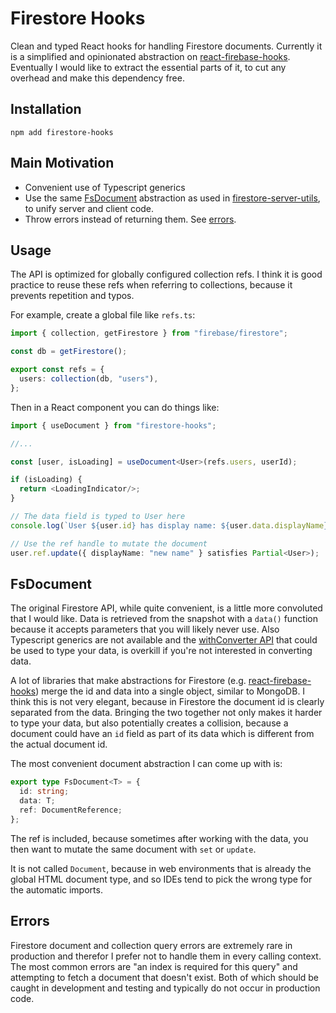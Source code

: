 # Firestore Hooks

Clean and typed React hooks for handling Firestore documents. Currently it is a
simplified and opinionated abstraction on [react-firebase-hooks](). Eventually I
would like to extract the essential parts of it, to cut any overhead and make
this dependency free.

## Installation

`npm add firestore-hooks`

## Main Motivation

- Convenient use of Typescript generics
- Use the same [FsDocument](#fsdocument) abstraction as used in
  [firestore-server-utils](), to unify server and client code.
- Throw errors instead of returning them. See [errors](#errors).

## Usage

The API is optimized for globally configured collection refs. I think it is good
practice to reuse these refs when referring to collections, because it prevents
repetition and typos.

For example, create a global file like `refs.ts`:

```ts
import { collection, getFirestore } from "firebase/firestore";

const db = getFirestore();

export const refs = {
  users: collection(db, "users"),
};
```

Then in a React component you can do things like:

```ts
import { useDocument } from "firestore-hooks";

//...

const [user, isLoading] = useDocument<User>(refs.users, userId);

if (isLoading) {
  return <LoadingIndicator/>;
}

// The data field is typed to User here
console.log(`User ${user.id} has display name: ${user.data.displayName}`);

// Use the ref handle to mutate the document
user.ref.update({ displayName: "new name" } satisfies Partial<User>);
```

## FsDocument

The original Firestore API, while quite convenient, is a little more convoluted
that I would like. Data is retrieved from the snapshot with a `data()` function
because it accepts parameters that you will likely never use. Also Typescript
generics are not available and the [withConverter API]() that could be used to
type your data, is overkill if you're not interested in converting data.

A lot of libraries that make abstractions for Firestore (e.g.
[react-firebase-hooks]()) merge the id and data into a single object, similar to
MongoDB. I think this is not very elegant, because in Firestore the document id
is clearly separated from the data. Bringing the two together not only makes it
harder to type your data, but also potentially creates a collision, because a
document could have an `id` field as part of its data which is different from
the actual document id.

The most convenient document abstraction I can come up with is:

```ts
export type FsDocument<T> = {
  id: string;
  data: T;
  ref: DocumentReference;
};
```

The ref is included, because sometimes after working with the data, you then
want to mutate the same document with `set` or `update`.

It is not called `Document`, because in web environments that is already the
global HTML document type, and so IDEs tend to pick the wrong type for the
automatic imports.

## Errors

Firestore document and collection query errors are extremely rare in production
and therefor I prefer not to handle them in every calling context. The most
common errors are "an index is required for this query" and attempting to fetch
a document that doesn't exist. Both of which should be caught in development and
testing and typically do not occur in production code.
